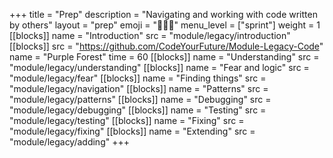 +++
title = "Prep"
description = "Navigating and working with code written by others"
layout = "prep"
emoji = "🧑🏾‍💻"
menu_level = ["sprint"]
weight = 1
[[blocks]]
name = "Introduction"
src = "module/legacy/introduction"
[[blocks]]
src = "https://github.com/CodeYourFuture/Module-Legacy-Code"
name = "Purple Forest"
time = 60
[[blocks]]
name = "Understanding"
src = "module/legacy/understanding"
[[blocks]]
name = "Fear and logic"
src = "module/legacy/fear"
[[blocks]]
name = "Finding things"
src = "module/legacy/navigation"
[[blocks]]
name = "Patterns"
src = "module/legacy/patterns"
[[blocks]]
name = "Debugging"
src = "module/legacy/debugging"
[[blocks]]
name = "Testing"
src = "module/legacy/testing"
[[blocks]]
name = "Fixing"
src = "module/legacy/fixing"
[[blocks]]
name = "Extending"
src = "module/legacy/adding"
+++
